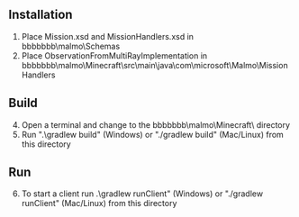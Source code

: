 ## Installation

1. Place Mission.xsd and MissionHandlers.xsd in bbbbbbb\malmo\Schemas
3. Place ObservationFromMultiRayImplementation in bbbbbbb\malmo\Minecraft\src\main\java\com\microsoft\Malmo\MissionHandlers

## Build

4. Open a terminal and change to the bbbbbbb\malmo\Minecraft\ directory
5. Run ".\gradlew build" (Windows) or "./gradlew build" (Mac/Linux) from this directory

## Run

6. To start a client run .\gradlew runClient" (Windows) or "./gradlew runClient" (Mac/Linux) from this directory
